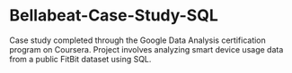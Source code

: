# Bellabeat-Case-Study-SQL
Case study completed through the Google Data Analysis certification program on Coursera. Project involves analyzing smart device usage data from a public FitBit dataset using SQL.
